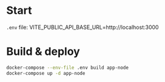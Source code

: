 # Start

`.env` file:
VITE_PUBLIC_API_BASE_URL=http://localhost:3000

# Build & deploy

```bash
docker-compose --env-file .env build app-node
docker-compose up -d app-node
```
